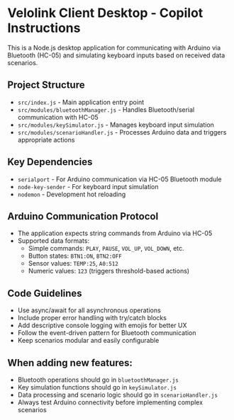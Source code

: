 <!-- Use this file to provide workspace-specific custom instructions to Copilot. For more details, visit https://code.visualstudio.com/docs/copilot/copilot-customization#_use-a-githubcopilotinstructionsmd-file -->

# Velolink Client Desktop - Copilot Instructions

This is a Node.js desktop application for communicating with Arduino via Bluetooth (HC-05) and simulating keyboard inputs based on received data scenarios.

## Project Structure
- `src/index.js` - Main application entry point
- `src/modules/bluetoothManager.js` - Handles Bluetooth/serial communication with HC-05
- `src/modules/keySimulator.js` - Manages keyboard input simulation
- `src/modules/scenarioHandler.js` - Processes Arduino data and triggers appropriate actions

## Key Dependencies
- `serialport` - For Arduino communication via HC-05 Bluetooth module
- `node-key-sender` - For keyboard input simulation
- `nodemon` - Development hot reloading

## Arduino Communication Protocol
- The application expects string commands from Arduino via HC-05
- Supported data formats:
  - Simple commands: `PLAY`, `PAUSE`, `VOL_UP`, `VOL_DOWN`, etc.
  - Button states: `BTN1:ON`, `BTN2:OFF`
  - Sensor values: `TEMP:25`, `A0:512`
  - Numeric values: `123` (triggers threshold-based actions)

## Code Guidelines
- Use async/await for all asynchronous operations
- Include proper error handling with try/catch blocks
- Add descriptive console logging with emojis for better UX
- Follow the event-driven pattern for Bluetooth communication
- Keep scenarios modular and easily configurable

## When adding new features:
- Bluetooth operations should go in `bluetoothManager.js`
- Key simulation functions should go in `keySimulator.js`
- Data processing and scenario logic should go in `scenarioHandler.js`
- Always test Arduino connectivity before implementing complex scenarios
